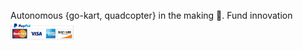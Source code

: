Autonomous {go-kart, quadcopter} in the making 🔭. Fund innovation [<img src="https://github.com/jimenezjose/jimenezjose/blob/main/paypal.jpg" width="20%">](https://paypal.me/pools/c/8wzpVRDpCD)

<!--
**jimenezjose/jimenezjose** is a ✨ _special_ ✨ repository because its `README.md` (this file) appears on your GitHub profile.

Here are some ideas to get you started:

- 🔭 I’m currently working on ...
- 🌱 I’m currently learning ...
- 👯 I’m looking to collaborate on ...
- 🤔 I’m looking for help with ...
- 💬 Ask me about ...
- 📫 How to reach me: ...
- 😄 Pronouns: ...
- ⚡ Fun fact: ...
-->
